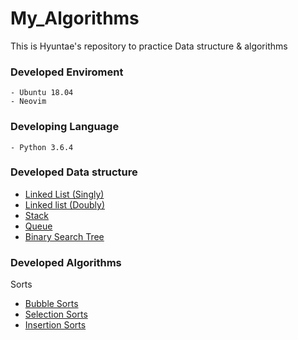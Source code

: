 # My_Algorithms
This is Hyuntae's repository to practice Data structure & algorithms

### Developed Enviroment
    - Ubuntu 18.04
    - Neovim


### Developing Language
    - Python 3.6.4


### Developed Data structure
   - [Linked List (Singly)](python/Data_Structure/Linked_List/Singly_Linked_List.py)
   - [Linked list (Doubly)](python/Data_Structure/Linked_List/Doubly_Linked_List.py)
   - [Stack](python/Data_Structure/Stack/Stack.py)
   - [Queue](python/Data_Structure/Queue/Queue.py)
   - [Binary Search Tree](python/Data_Structure/Binary_Search_Tree/Binary_Search_Tree.py)



### Developed Algorithms
   Sorts
   - [Bubble Sorts](./Python/Algorithms/Sorts/Bubble_sort.py)
   - [Selection Sorts](./Python/Algorithms/Sorts/Selection_sort.py)
   - [Insertion Sorts](./Python/Algorithms/Sorts/Insertion_sort.py)
